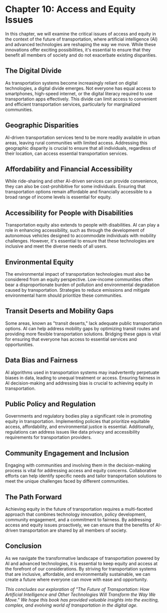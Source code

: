 Chapter 10: Access and Equity Issues
====================================

In this chapter, we will examine the critical issues of access and equity in the context of the future of transportation, where artificial intelligence (AI) and advanced technologies are reshaping the way we move. While these innovations offer exciting possibilities, it's essential to ensure that they benefit all members of society and do not exacerbate existing disparities.

The Digital Divide
------------------

As transportation systems become increasingly reliant on digital technologies, a digital divide emerges. Not everyone has equal access to smartphones, high-speed internet, or the digital literacy required to use transportation apps effectively. This divide can limit access to convenient and efficient transportation services, particularly for marginalized communities.

Geographic Disparities
----------------------

AI-driven transportation services tend to be more readily available in urban areas, leaving rural communities with limited access. Addressing this geographic disparity is crucial to ensure that all individuals, regardless of their location, can access essential transportation services.

Affordability and Financial Accessibility
-----------------------------------------

While ride-sharing and other AI-driven services can provide convenience, they can also be cost-prohibitive for some individuals. Ensuring that transportation options remain affordable and financially accessible to a broad range of income levels is essential for equity.

Accessibility for People with Disabilities
------------------------------------------

Transportation equity also extends to people with disabilities. AI can play a role in enhancing accessibility, such as through the development of autonomous vehicles designed to accommodate individuals with mobility challenges. However, it's essential to ensure that these technologies are inclusive and meet the diverse needs of all users.

Environmental Equity
--------------------

The environmental impact of transportation technologies must also be considered from an equity perspective. Low-income communities often bear a disproportionate burden of pollution and environmental degradation caused by transportation. Strategies to reduce emissions and mitigate environmental harm should prioritize these communities.

Transit Deserts and Mobility Gaps
---------------------------------

Some areas, known as "transit deserts," lack adequate public transportation options. AI can help address mobility gaps by optimizing transit routes and providing more flexible transportation solutions. Bridging these gaps is vital for ensuring that everyone has access to essential services and opportunities.

Data Bias and Fairness
----------------------

AI algorithms used in transportation systems may inadvertently perpetuate biases in data, leading to unequal treatment or access. Ensuring fairness in AI decision-making and addressing bias is crucial to achieving equity in transportation.

Public Policy and Regulation
----------------------------

Governments and regulatory bodies play a significant role in promoting equity in transportation. Implementing policies that prioritize equitable access, affordability, and environmental justice is essential. Additionally, regulations can address issues like data privacy and accessibility requirements for transportation providers.

Community Engagement and Inclusion
----------------------------------

Engaging with communities and involving them in the decision-making process is vital for addressing access and equity concerns. Collaborative efforts can help identify specific needs and tailor transportation solutions to meet the unique challenges faced by different communities.

The Path Forward
----------------

Achieving equity in the future of transportation requires a multi-faceted approach that combines technology innovation, policy development, community engagement, and a commitment to fairness. By addressing access and equity issues proactively, we can ensure that the benefits of AI-driven transportation are shared by all members of society.

Conclusion
----------

As we navigate the transformative landscape of transportation powered by AI and advanced technologies, it is essential to keep equity and access at the forefront of our considerations. By striving for transportation systems that are inclusive, affordable, and environmentally sustainable, we can create a future where everyone can move with ease and opportunity.

*This concludes our exploration of "The Future of Transportation: How Artificial Intelligence and Other Technologies Will Transform the Way We Move." We hope this book has provided valuable insights into the exciting, complex, and evolving world of transportation in the digital age.*

